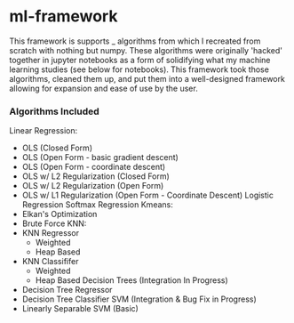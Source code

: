 # ml-framework
This framework is supports _ algorithms from which I recreated from scratch with nothing but numpy. These algorithms were originally 'hacked' together in jupyter notebooks as a form of solidifying what my machine learning studies (see below for notebooks). This framework took those algorithms, cleaned them up, and put them into a well-designed framework allowing for expansion and ease of use by the user. 

### Algorithms Included 
Linear Regression:
- OLS (Closed Form)
- OLS (Open Form - basic gradient descent)
- OLS (Open Form - coordinate descent)
- OLS w/ L2 Regularization (Closed Form)
- OLS w/ L2 Regularization (Open Form)
- OLS w/ L1 Regularization (Open Form - Coordinate Descent)
Logistic Regression
Softmax Regression
Kmeans:
- Elkan's Optimization
- Brute Force
KNN:
- KNN Regressor
  - Weighted
  - Heap Based
- KNN Classififer
  - Weighted
  - Heap Based
Decision Trees (Integration In Progress)
- Decision Tree Regressor
- Decision Tree Classifier
SVM (Integration & Bug Fix in Progress)
- Linearly Separable SVM (Basic)

